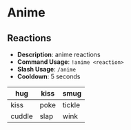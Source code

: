 
#  Anime

## Reactions

- **Description**: anime reactions
- **Command Usage**: `!anime <reaction>`
- **Slash Usage**: `/anime`
- **Cooldown**: 5 seconds

| hug    | kiss | smug   |
| ------ | ---- | ------ |
| kiss   | poke | tickle |
| cuddle | slap | wink   |